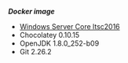 ***Docker image***
- [Windows Server Core ltsc2016](https://hub.docker.com/_/microsoft-windows-servercore)
- Chocolatey 0.10.15
- OpenJDK 1.8.0_252-b09
- Git 2.26.2
